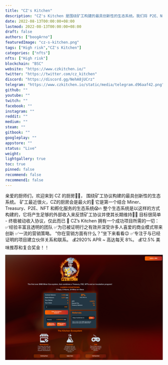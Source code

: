 ```yaml
---
title: "CZ's Kitchen"
description: "CZ's Kitchen 是围绕矿工构建的最具创新性的生态系统。我们将 P2E、NFT、财政部和孵化计划与矿工协议相结合。"
date: 2022-08-13T00:00:00+08:00
lastmod: 2022-08-13T00:00:00+08:00
draft: false
authors: ["boogArno"]
featuredImage: "cz-s-kitchen.png"
tags: ["High risk","CZ's Kitchen"]
categories: ["nfts"]
nfts: ["High risk"]
blockchain: "BSC"
website: "https://www.czkitchen.io/"
twitter: "https://twitter.com/cz_kitchen"
discord: "https://discord.gg/NehA8jUCrz"
telegram: "https://www.czkitchen.io/static/media/telegram.d96aaf42.png"
github: ""
youtube: ""
twitch: ""
facebook: ""
instagram: ""
reddit: ""
medium: ""
steam: ""
gitbook: ""
googleplay: ""
appstore: ""
status: "Live"
weight: 
lightgallery: true
toc: true
pinned: false
recommend: false
recommend1: false
---
```

亲爱的厨师们，欢迎来到 CZ 的厨房🧑‍🍳，
围绕矿工协议构建的最具创新性的生态系统。
矿工最近很火，CZ的厨房会是最火的🚀
它是第一个结合 Miner、Treasury、P2E、NFT 和孵化服务的生态系统😱🔥
整个生态系统是以这样的方式构建的，它将产生足够的外部收入来反馈矿工协议并使其长期维持🤑🔥
目标很简单 - 终极被动收入协议，仅此而已 💯
CZ’s Kitchen 拥有一个成功项目所需的一切：
✅经验丰富且透明的团队
✅为已被证明行之有效并深受许多人喜爱的商业模式带来创新
✅一流的营销策略。 “你在营销方面有什么？”坐下来看看😉
✅专注于与已经证明的项目建立伙伴关系和联系。
💰2920% APR ~ 高达每天 8%。
💰12.5% 美味推荐和复合奖金！！

![czskitchen-dapp-high-risk-bsc-image1_7b92cd1de871fefc426efa01d1432ca7](czskitchen-dapp-high-risk-bsc-image1_7b92cd1de871fefc426efa01d1432ca7.png)
